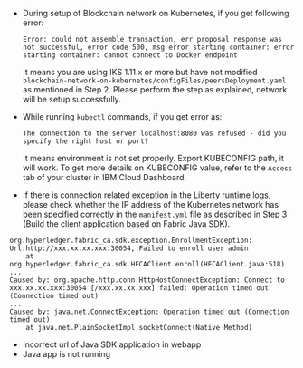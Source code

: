 * During setup of Blockchain network on Kubernetes, if you get following error:

  ```
  Error: could not assemble transaction, err proposal response was not successful, error code 500, msg error starting container: error starting container: cannot connect to Docker endpoint 
  ```
  
  It means you are using IKS 1.11.x or more but have not modified `blockchain-network-on-kubernetes/configFiles/peersDeployment.yaml` as mentioned in Step 2. Please perform the step as explained, network will be setup successfully.
  
* While running `kubectl` commands, if you get error as:

  ```
  The connection to the server localhost:8080 was refused - did you specify the right host or port?
  ```
  It means environment is not set properly. Export KUBECONFIG path, it will work. To get more details on KUBECONFIG value, refer to the `Access` tab of your cluster in IBM Cloud Dashboard.

* If there is connection related exception in the Liberty runtime logs, please check whether the IP address of the Kubernetes network has been specified correctly in the `manifest.yml` file as described in Step 3 (Build the client application based on Fabric Java SDK).

```
org.hyperledger.fabric_ca.sdk.exception.EnrollmentException: Url:http://xxx.xx.xx.xxx:30054, Failed to enroll user admin 
	at org.hyperledger.fabric_ca.sdk.HFCAClient.enroll(HFCAClient.java:518)
...
Caused by: org.apache.http.conn.HttpHostConnectException: Connect to xxx.xx.xx.xxx:30054 [/xxx.xx.xx.xxx] failed: Operation timed out (Connection timed out)
...
Caused by: java.net.ConnectException: Operation timed out (Connection timed out)
	at java.net.PlainSocketImpl.socketConnect(Native Method)
```

* Incorrect url of Java SDK application in webapp
* Java app is not running
